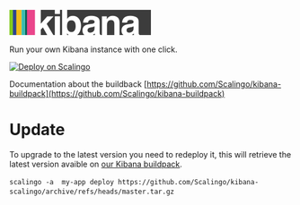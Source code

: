 ![Kibana 4](kibana.png)

Run your own Kibana instance with one click.

[![Deploy on Scalingo](https://cdn.scalingo.com/deploy/button.svg)](https://dashboard.scalingo.com/create/app?source=https://github.com/Scalingo/kibana-scalingo)

Documentation about the buildback [https://github.com/Scalingo/kibana-buildpack](https://github.com/Scalingo/kibana-buildpack)

# Update

To upgrade to the latest version you need to redeploy it, this will retrieve the latest version avaible on [our Kibana buildpack](https://github.com/Scalingo/kibana-buildpack).

`scalingo -a  my-app deploy https://github.com/Scalingo/kibana-scalingo/archive/refs/heads/master.tar.gz`
